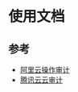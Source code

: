 # 使用文档



## 参考

+ [阿里云操作审计](https://help.aliyun.com/product/28802.html?spm=5176.7946592.J_5253785160.3.276f1dfbABMVrK)
+ [腾讯云云审计](https://cloud.tencent.com/document/product/629)